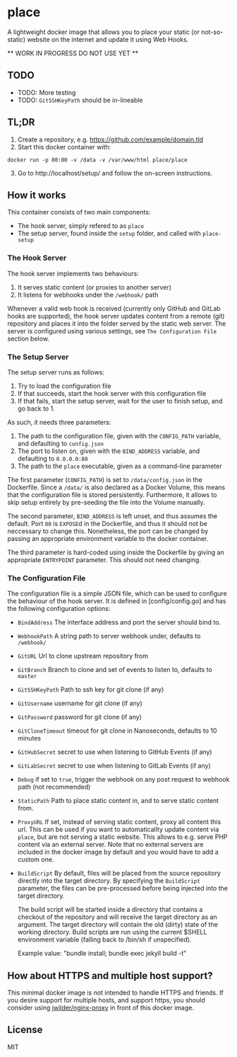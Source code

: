 # place

A lightweight docker image that allows you to place your static (or not-so-static) website on the internet and update it using Web Hooks.

** WORK IN PROGRESS DO NOT USE YET **

## TODO

* TODO: More testing
* TODO: `GitSSHKeyPath` should be in-lineable

## TL;DR

1. Create a repository, e.g. https://github.com/example/domain.tld
2. Start this docker container with:

```
docker run -p 80:80 -v /data -v /var/www/html place/place
```

3. Go to http://localhost/setup/ and follow the on-screen instructions. 

## How it works

This container consists of two main components:

- The hook server, simply refered to as `place`
- The setup server, found inside the `setup` folder, and called with `place-setup`

### The Hook Server

The hook server implements two behaviours:

1. It serves static content (or proxies to another server)
2. It listens for webhooks under the `/webhook/` path

Whenever a valid web hook is received (currently only GitHub and GitLab hooks are supported), the hook server updates content from a remote (git) repository and places it into the folder served by the static web server.
The server is configured using various settings, see `The Configuration File` section below.  

### The Setup Server

The setup server runs as follows:

1. Try to load the configuration file
2. If that succeeds, start the hook server with this configuration file
3. If that fails, start the setup server, wait for the user to finish setup, and go back to 1.

As such, it needs three parameters:

1. The path to the configuration file, given with the `CONFIG_PATH` variable, and defaulting to `config.json`
2. The port to listen on, given with the `BIND_ADDRESS` variable, and defaulting to `0.0.0.0:80`
3. The path to the `place` executable, given as a command-line parameter

The first parameter (`CONFIG_PATH`) is set to `/data/config.json` in the Dockerfile.
Since a `/data/` is also declared as a Docker Volume, this means that the configuration file is stored persistently.
Furthermore, it allows to skip setup entirely by pre-seeding the file into the Volume manually.

The second parameter, `BIND_ADDRESS` is left unset, and thus assumes the default.
Port `80` is `EXPOSE`d in the Dockerfile, and thus it should not be neccessary to change this.
Nonetheless, the port can be changed by passing an appropriate environment variable to the docker container.

The third parameter is hard-coded using inside the Dockerfile by giving an appropriate `ENTRYPOINT` parameter.
This should not need changing.


### The Configuration File

The configuration file is a simple JSON file, which can be used to configure the behaviour of the hook server.
It is defined in [config/config.go] and has the following configuration options:

* `BindAddress` The interface address and port the server should bind to.
* `WebhookPath` A string path to server webhook under, defaults to `/webhook/`
* `GitURL` Url to clone upstream repository from
* `GitBranch` Branch to clone and set of events to listen to, defaults to `master`
* `GitSSHKeyPath` Path to ssh key for git clone (if any)
* `GitUsername` username for git clone (if any)
* `GitPassword` password for git clone (if any)
* `GitCloneTimeout` timeout for git clone in Nanoseconds, defaults to 10 minutes
* `GitHubSecret` secret to use when listening to GitHub Events (if any)
* `GitLabSecret` secret to use when listening to GitLab Events (if any)
* `Debug` if set to `true`, trigger the webhook on any post request to webhook path (not recommended)
* `StaticPath`
    Path to place static content in, and to serve static content from.
* `ProxyURL`
    If set, instead of serving static content, proxy all content this url.
    This can be used if you want to automaticallty update content via `place`, but are not serving a static website.
    This allows to e.g. serve PHP content via an external server.
    Note that no external servers are included in the docker image by default and you would have to add a custom one.

* `BuildScript`
    By default, files will be placed from the source repository directly into the target
    directory. By specifying the `BuildScript` parameter, the files can be pre-processed before
    being injected into the target directory.

    The build script will be started inside a directory that contains a checkout of the repository
    and will receive the target directory as an argument. The target directory will contain
    the old (dirty) state of the working directory. Build scripts are run using the
    current $SHELL environment variable (falling back to /bin/sh if unspecified).

    Example value: "bundle install; bundle exec jekyll build -t"

## How about HTTPS and multiple host support?

This minimal docker image is not intended to handle HTTPS and friends.
If you desire support for multiple hosts, and support https, you should consider using [jwilder/nginx-proxy](https://github.com/jwilder/nginx-proxy) in front of this docker image.

## License

MIT
